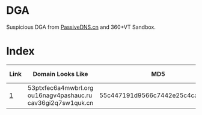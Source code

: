# DGA
Suspicious DGA from [PassiveDNS.cn](https://passivedns.cn/) and 360+VT Sandbox.
# Index
Link | Domain Looks Like | MD5 | Source | Additional Info
---|---|---|---|---
[1](https://github.com/360netlab/DGA/issues/1) | 53ptxfec6a4mwbrl.org<br>ou16nagv4pashauc.ru<br>cav36gi2q7sw1quk.cn | 55c447191d9566c7442e25c4caf0d2fe  | PDNS + 360 Sandbox  | -
